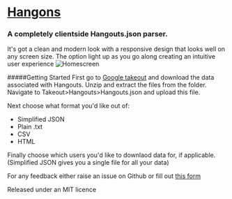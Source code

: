# [Hangons](http://david-byrne.github.io/Hangons/)
### A completely clientside Hangouts.json parser.

It's got a clean and modern look with a responsive design that looks well on any screen size. The option light up as you go along
creating an intuitive user experience
![Homescreen](https://raw.githubusercontent.com/David-Byrne/Hangons/master/images/homescreen.png)

#####Getting Started
First go to [Google takeout](https://takeout.google.com/settings/takeout) and download the data associated with Hangouts.
Unzip and extract the files from the folder. Navigate to Takeout>Hangouts>Hangouts.json and upload this file.

Next choose what format you'd like out of: 
- Simplified JSON
- Plain .txt
- CSV
- HTML

Finally choose which users you'd like to downlaod data for, if applicable. (Simplified JSON gives you a single file for all your data)

For any feedback either raise an issue on Github or fill out [this form](https://docs.google.com/forms/d/1YEmJ5ScZbtJ6_U6RtpCLdhoSZs1i6kMipM0jVOBQnpc/viewform?usp=send_form)

Released under an MIT licence
